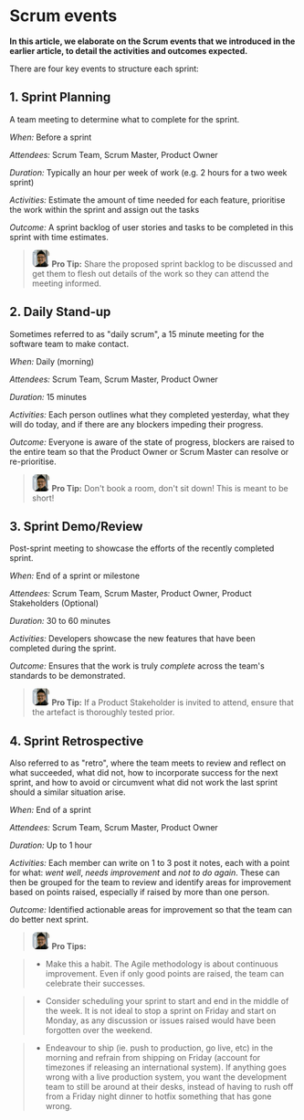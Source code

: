 # Scrum events

**In this article, we elaborate on the Scrum events that we introduced in the earlier article, to detail the activities and outcomes expected.**

There are four key events to structure each sprint:

## 1. Sprint Planning
A team meeting to determine what to complete for the sprint.

_When:_ Before a sprint

_Attendees:_ Scrum Team, Scrum Master, Product Owner

_Duration:_ Typically an hour per week of work (e.g. 2 hours for a two week sprint)

_Activities:_ Estimate the amount of time needed for each feature, prioritise the work within the sprint and assign out the tasks

_Outcome:_ A sprint backlog of user stories and tasks to be completed in this sprint with time estimates.

> ![Mini Leonard](images/mini-len.png) **Pro Tip:** Share the proposed sprint backlog to be discussed and get them to flesh out details of the work so they can attend the meeting informed.

## 2. Daily Stand-up
Sometimes referred to as "daily scrum", a 15 minute meeting for the software team to make contact.

_When:_ Daily (morning)

_Attendees:_ Scrum Team, Scrum Master, Product Owner

_Duration:_ 15 minutes

_Activities:_ Each person outlines what they completed yesterday, what they will do today, and if there are any blockers impeding their progress.

_Outcome:_ Everyone is aware of the state of progress, blockers are raised to the entire team so that the Product Owner or Scrum Master can resolve or re-prioritise.

> ![Mini Leonard](images/mini-len.png) **Pro Tip:** Don't book a room, don't sit down! This is meant to be short!

## 3. Sprint Demo/Review
Post-sprint meeting to showcase the efforts of the recently completed sprint.

_When:_ End of a sprint or milestone

_Attendees:_ Scrum Team, Scrum Master, Product Owner, Product Stakeholders (Optional)

_Duration:_ 30 to 60 minutes

_Activities:_ Developers showcase the new features that have been completed during the sprint.

_Outcome:_ Ensures that the work is truly _complete_ across the team's standards to be demonstrated.

> ![Mini Leonard](images/mini-len.png) **Pro Tip:** If a Product Stakeholder is invited to attend, ensure that the artefact is thoroughly tested prior.

## 4. Sprint Retrospective 
Also referred to as "retro", where the team meets to review and reflect on what succeeded, what did not, how to incorporate success for the next sprint, and how to avoid or circumvent what did not work the last sprint should a similar situation arise.

_When:_ End of a sprint

_Attendees:_ Scrum Team, Scrum Master, Product Owner

_Duration:_ Up to 1 hour

_Activities:_ Each member can write on 1 to 3 post it notes, each with a point for what: _went well_, _needs improvement_ and _not to do again_. These can then be grouped for the team to review and identify areas for improvement based on points raised, especially if raised by more than one person.

_Outcome:_ Identified actionable areas for improvement so that the team can do better next sprint.

> ![Mini Leonard](images/mini-len.png) **Pro Tips:**

> * Make this a habit. The Agile methodology is about continuous improvement. Even if only good points are raised, the team can celebrate their successes.

> * Consider scheduling your sprint to start and end in the middle of the week. It is not ideal to stop a sprint on Friday and start on Monday, as any discussion or issues raised would have been forgotten over the weekend.

> * Endeavour to ship (ie. push to production, go live, etc) in the morning and refrain from shipping on Friday (account for timezones if releasing an international system). If anything goes wrong with a live production system, you want the development team to still be around at their desks, instead of having to rush off from a Friday night dinner to hotfix something that has gone wrong.
